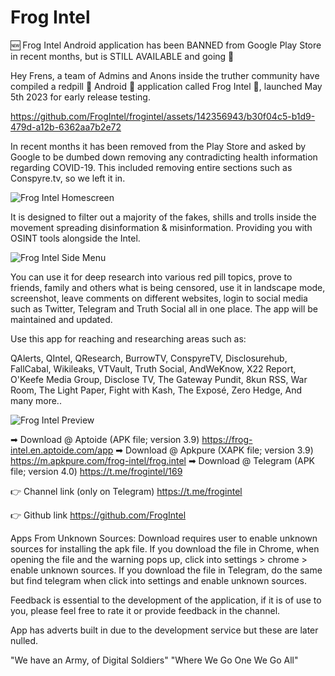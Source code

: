 # Frog Intel
 
🆕 Frog Intel Android application has been BANNED from Google Play Store in recent months, but is STILL AVAILABLE and going 💪

Hey Frens, a team of Admins and Anons inside the truther community have compiled a redpill 💊 Android 🤖 application called Frog Intel 🐸, launched May 5th 2023 for early release testing.

https://github.com/FrogIntel/frogintel/assets/142356943/b30f04c5-b1d9-479d-a12b-6362aa7b2e72

In recent months it has been removed from the Play Store and asked by Google to be dumbed down removing any contradicting health information regarding COVID-19. This included removing entire sections such as Conspyre.tv, so we left it in.

![Frog Intel Homescreen](https://github.com/FrogIntel/frogintel/assets/142356943/b2046b0b-8e2c-4523-a839-347105334d6f)

It is designed to filter out a majority of the fakes, shills and trolls inside the movement spreading disinformation & misinformation. Providing you with OSINT tools alongside the Intel.

![Frog Intel Side Menu](https://github.com/FrogIntel/frogintel/assets/142356943/bf1282b0-2f9b-4c25-ba2b-4e26aa845308)

You can use it for deep research into various red pill topics, prove to friends, family and others what is being censored, use it in landscape mode, screenshot, leave comments on different websites, login to social media such as Twitter, Telegram and Truth Social all in one place. The app will be maintained and updated.

Use this app for reaching and researching areas such as:

QAlerts, QIntel, QResearch, BurrowTV, ConspyreTV, Disclosurehub, FallCabal, Wikileaks, VTVault, Truth Social, AndWeKnow, X22 Report, O'Keefe Media Group, Disclose TV, The Gateway Pundit, 8kun RSS, War Room, The Light Paper, Fight with Kash, The Exposé, Zero Hedge, And many more..

![Frog Intel Preview](https://github.com/FrogIntel/frogintel/assets/142356943/d3a89b67-4072-406f-a76a-492d72611072)

➡ Download @ Aptoide (APK file; version 3.9)
https://frog-intel.en.aptoide.com/app
➡ Download @ Apkpure (XAPK file; version 3.9)
https://m.apkpure.com/frog-intel/frog.intel
➡ Download @ Telegram (APK file; version 4.0)
https://t.me/frogintel/169

👉 Channel link (only on Telegram)
https://t.me/frogintel

👉 Github link
https://github.com/FrogIntel

Apps From Unknown Sources:
Download requires user to enable unknown sources for installing the apk file.
If you download the file in Chrome, when opening the file and the warning pops up, click into settings > chrome > enable unknown sources.
If you download the file in Telegram, do the same but find telegram when click into settings and enable unknown sources.

Feedback is essential to the development of the application, if it is of use to you, please feel free to rate it or provide feedback in the channel.

App has adverts built in due to the development service but these are later nulled.

"We have an Army, of Digital Soldiers"
"Where We Go One We Go All"
